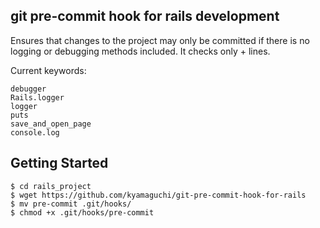 ## git pre-commit hook for rails development

Ensures that changes to the project may only be committed if there is no logging or debugging methods included.
It checks only + lines.

Current keywords:

    debugger
    Rails.logger
    logger
    puts
    save_and_open_page
    console.log

## Getting Started

    $ cd rails_project
    $ wget https://github.com/kyamaguchi/git-pre-commit-hook-for-rails
    $ mv pre-commit .git/hooks/
    $ chmod +x .git/hooks/pre-commit
